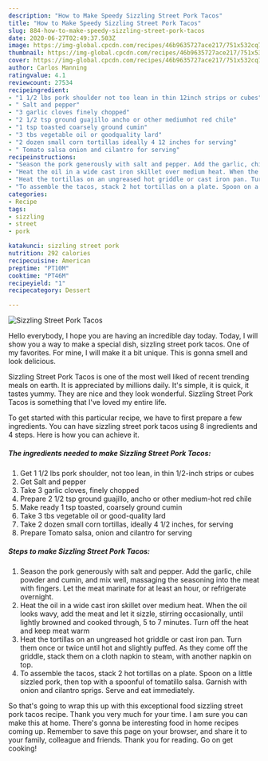 ```yaml
---
description: "How to Make Speedy Sizzling Street Pork Tacos"
title: "How to Make Speedy Sizzling Street Pork Tacos"
slug: 884-how-to-make-speedy-sizzling-street-pork-tacos
date: 2020-06-27T02:49:37.503Z
image: https://img-global.cpcdn.com/recipes/46b9635727ace217/751x532cq70/sizzling-street-pork-tacos-recipe-main-photo.jpg
thumbnail: https://img-global.cpcdn.com/recipes/46b9635727ace217/751x532cq70/sizzling-street-pork-tacos-recipe-main-photo.jpg
cover: https://img-global.cpcdn.com/recipes/46b9635727ace217/751x532cq70/sizzling-street-pork-tacos-recipe-main-photo.jpg
author: Carlos Manning
ratingvalue: 4.1
reviewcount: 27534
recipeingredient:
- "1 1/2 lbs pork shoulder not too lean in thin 12inch strips or cubes"
- " Salt and pepper"
- "3 garlic cloves finely chopped"
- "2 1/2 tsp ground guajillo ancho or other mediumhot red chile"
- "1 tsp toasted coarsely ground cumin"
- "3 tbs vegetable oil or goodquality lard"
- "2 dozen small corn tortillas ideally 4 12 inches for serving"
- " Tomato salsa onion and cilantro for serving"
recipeinstructions:
- "Season the pork generously with salt and pepper. Add the garlic, chile powder and cumin, and mix well, massaging the seasoning into the meat with fingers. Let the meat marinate for at least an hour, or refrigerate overnight."
- "Heat the oil in a wide cast iron skillet over medium heat. When the oil looks wavy, add the meat and let it sizzle, stirring occasionally, until lightly browned and cooked through, 5 to 7 minutes. Turn off the heat and keep meat warm"
- "Heat the tortillas on an ungreased hot griddle or cast iron pan. Turn them once or twice until hot and slightly puffed. As they come off the griddle, stack them on a cloth napkin to steam, with another napkin on top."
- "To assemble the tacos, stack 2 hot tortillas on a plate. Spoon on a little sizzled pork, then top with a spoonful of tomatillo salsa. Garnish with onion and cilantro sprigs. Serve and eat immediately."
categories:
- Recipe
tags:
- sizzling
- street
- pork

katakunci: sizzling street pork 
nutrition: 292 calories
recipecuisine: American
preptime: "PT10M"
cooktime: "PT46M"
recipeyield: "1"
recipecategory: Dessert

---
```



![Sizzling Street Pork Tacos](https://img-global.cpcdn.com/recipes/46b9635727ace217/751x532cq70/sizzling-street-pork-tacos-recipe-main-photo.jpg)

Hello everybody, I hope you are having an incredible day today. Today, I will show you a way to make a special dish, sizzling street pork tacos. One of my favorites. For mine, I will make it a bit unique. This is gonna smell and look delicious.

Sizzling Street Pork Tacos is one of the most well liked of recent trending meals on earth. It is appreciated by millions daily. It's simple, it is quick, it tastes yummy. They are nice and they look wonderful. Sizzling Street Pork Tacos is something that I've loved my entire life.




To get started with this particular recipe, we have to first prepare a few ingredients. You can have sizzling street pork tacos using 8 ingredients and 4 steps. Here is how you can achieve it.

<!--inarticleads1-->

##### The ingredients needed to make Sizzling Street Pork Tacos:

1. Get 1 1/2 lbs pork shoulder, not too lean, in thin 1/2-inch strips or cubes
1. Get  Salt and pepper
1. Take 3 garlic cloves, finely chopped
1. Prepare 2 1/2 tsp ground guajillo, ancho or other medium-hot red chile
1. Make ready 1 tsp toasted, coarsely ground cumin
1. Take 3 tbs vegetable oil or good-quality lard
1. Take 2 dozen small corn tortillas, ideally 4 1/2 inches, for serving
1. Prepare  Tomato salsa, onion and cilantro for serving




<!--inarticleads2-->

##### Steps to make Sizzling Street Pork Tacos:

1. Season the pork generously with salt and pepper. Add the garlic, chile powder and cumin, and mix well, massaging the seasoning into the meat with fingers. Let the meat marinate for at least an hour, or refrigerate overnight.
1. Heat the oil in a wide cast iron skillet over medium heat. When the oil looks wavy, add the meat and let it sizzle, stirring occasionally, until lightly browned and cooked through, 5 to 7 minutes. Turn off the heat and keep meat warm
1. Heat the tortillas on an ungreased hot griddle or cast iron pan. Turn them once or twice until hot and slightly puffed. As they come off the griddle, stack them on a cloth napkin to steam, with another napkin on top.
1. To assemble the tacos, stack 2 hot tortillas on a plate. Spoon on a little sizzled pork, then top with a spoonful of tomatillo salsa. Garnish with onion and cilantro sprigs. Serve and eat immediately.




So that's going to wrap this up with this exceptional food sizzling street pork tacos recipe. Thank you very much for your time. I am sure you can make this at home. There's gonna be interesting food in home recipes coming up. Remember to save this page on your browser, and share it to your family, colleague and friends. Thank you for reading. Go on get cooking!
